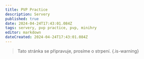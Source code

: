 ```yaml
---
title: PVP Practice
description: Servery
published: true
date: 2024-04-24T17:43:01.084Z
tags: servery, pvp practice, pvp, minihry
editor: markdown
dateCreated: 2024-04-24T17:43:01.084Z
---
```


> Tato stránka se připravuje, prosíme o strpení.
{.is-warning}
